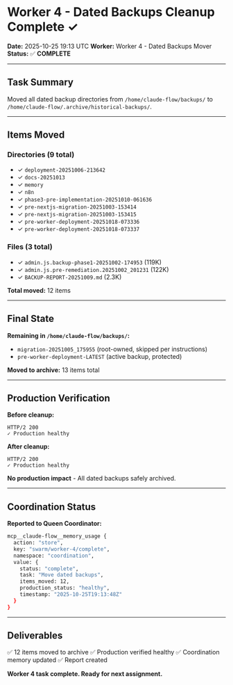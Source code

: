 # Worker 4 - Dated Backups Cleanup Complete ✓

**Date:** 2025-10-25 19:13 UTC
**Worker:** Worker 4 - Dated Backups Mover
**Status:** ✅ **COMPLETE**

---

## Task Summary

Moved all dated backup directories from `/home/claude-flow/backups/` to `/home/claude-flow/.archive/historical-backups/`.

---

## Items Moved

### Directories (9 total)
- ✓ `deployment-20251006-213642`
- ✓ `docs-20251013`
- ✓ `memory`
- ✓ `n8n`
- ✓ `phase3-pre-implementation-20251010-061636`
- ✓ `pre-nextjs-migration-20251003-153414`
- ✓ `pre-nextjs-migration-20251003-153415`
- ✓ `pre-worker-deployment-20251018-073336`
- ✓ `pre-worker-deployment-20251018-073337`

### Files (3 total)
- ✓ `admin.js.backup-phase1-20251002-174953` (119K)
- ✓ `admin.js.pre-remediation.20251002_201231` (122K)
- ✓ `BACKUP-REPORT-20251009.md` (2.3K)

**Total moved:** 12 items

---

## Final State

**Remaining in `/home/claude-flow/backups/`:**
- `migration-20251005_175955` (root-owned, skipped per instructions)
- `pre-worker-deployment-LATEST` (active backup, protected)

**Moved to archive:** 13 items total

---

## Production Verification

**Before cleanup:**
```
HTTP/2 200
✓ Production healthy
```

**After cleanup:**
```
HTTP/2 200
✓ Production healthy
```

**No production impact** - All dated backups safely archived.

---

## Coordination Status

**Reported to Queen Coordinator:**
```bash
mcp__claude-flow__memory_usage {
  action: "store",
  key: "swarm/worker-4/complete",
  namespace: "coordination",
  value: {
    status: "complete",
    task: "Move dated backups",
    items_moved: 12,
    production_status: "healthy",
    timestamp: "2025-10-25T19:13:48Z"
  }
}
```

---

## Deliverables

✅ 12 items moved to archive
✅ Production verified healthy
✅ Coordination memory updated
✅ Report created

**Worker 4 task complete. Ready for next assignment.**
